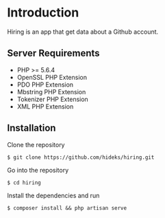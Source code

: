# Introduction

Hiring is an app that get data about a Github account.  

## Server Requirements

- PHP >= 5.6.4
- OpenSSL PHP Extension
- PDO PHP Extension
- Mbstring PHP Extension
- Tokenizer PHP Extension
- XML PHP Extension

## Installation

Clone the repository

```
$ git clone https://github.com/hideks/hiring.git
```

Go into the repository

```
$ cd hiring
```

Install the dependencies and run

```
$ composer install && php artisan serve
```